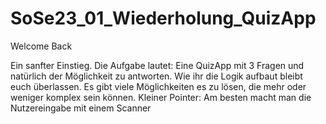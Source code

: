 # SoSe23_01_Wiederholung_QuizApp

Welcome Back

Ein sanfter Einstieg. Die Aufgabe lautet: Eine QuizApp mit 3 Fragen und natürlich der Möglichkeit zu antworten.
Wie ihr die Logik aufbaut bleibt euch überlassen. Es gibt viele Möglichkeiten es zu lösen, die mehr oder weniger komplex sein können.
Kleiner Pointer: Am besten macht man die Nutzereingabe mit einem Scanner
